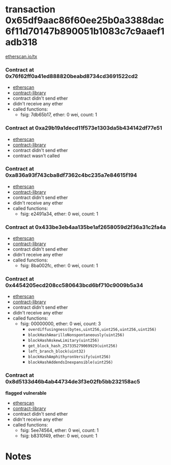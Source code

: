 # transaction 0x65df9aac86f60ee25b0a3388dac6f11d70147b890051b1083c7c9aaef1adb318

[etherscan.io/tx](https://etherscan.io/tx/0x65df9aac86f60ee25b0a3388dac6f11d70147b890051b1083c7c9aaef1adb318)


### Contract at 0x76f62ff0a41ed888820beabd8734cd3691522cd2

* [etherscan](https://etherscan.io/address/0x76f62ff0a41ed888820beabd8734cd3691522cd2)
* [contract-library](https://contract-library.com/contracts/Ethereum/76f62ff0a41ed888820beabd8734cd3691522cd2)
* contract didn't send ether
* didn't receive any ether
* called functions:
    * fsig: 7db65b17, ether: 0 wei, count: 1


### Contract at 0xa29b19a1decd11f573e1303da5b434142df77e51

* [etherscan](https://etherscan.io/address/0xa29b19a1decd11f573e1303da5b434142df77e51)
* [contract-library](https://contract-library.com/contracts/Ethereum/a29b19a1decd11f573e1303da5b434142df77e51)
* contract didn't send ether
* contract wasn't called


### Contract at 0xa836a93f743cba8df7362c4bc235a7e84615f194

* [etherscan](https://etherscan.io/address/0xa836a93f743cba8df7362c4bc235a7e84615f194)
* [contract-library](https://contract-library.com/contracts/Ethereum/a836a93f743cba8df7362c4bc235a7e84615f194)
* contract didn't send ether
* didn't receive any ether
* called functions:
    * fsig: e2491a34, ether: 0 wei, count: 1


### Contract at 0x433be3eb4aa135be1af2658059d2f36a31c2fa4a

* [etherscan](https://etherscan.io/address/0x433be3eb4aa135be1af2658059d2f36a31c2fa4a)
* [contract-library](https://contract-library.com/contracts/Ethereum/433be3eb4aa135be1af2658059d2f36a31c2fa4a)
* contract didn't send ether
* didn't receive any ether
* called functions:
    * fsig: 8ba002fc, ether: 0 wei, count: 1


### Contract at 0x4454205ecd208cc580643bcd6bf710c9009b5a34

* [etherscan](https://etherscan.io/address/0x4454205ecd208cc580643bcd6bf710c9009b5a34)
* [contract-library](https://contract-library.com/contracts/Ethereum/4454205ecd208cc580643bcd6bf710c9009b5a34)
* contract didn't send ether
* didn't receive any ether
* called functions:
    * fsig: 00000000, ether: 0 wei, count: 3
        * `overdiffusingness(bytes,uint256,uint256,uint256,uint256)`
        * `blockHashAmarilloNonspontaneously(uint256)`
        * `blockHashAskewLimitary(uint256)`
        * `get_block_hash_257335279069929(uint256)`
        * `left_branch_block(uint32)`
        * `blockHashAmphithyronVersify(uint256)`
        * `blockHashAddendsInexpansible(uint256)`


### Contract at 0x8d5133d46b4ab44734de3f3e02fb5bb232158ac5

**flagged vulnerable**

* [etherscan](https://etherscan.io/address/0x8d5133d46b4ab44734de3f3e02fb5bb232158ac5)
* [contract-library](https://contract-library.com/contracts/Ethereum/8d5133d46b4ab44734de3f3e02fb5bb232158ac5)
* contract didn't send ether
* didn't receive any ether
* called functions:
    * fsig: 5ee74564, ether: 0 wei, count: 1
    * fsig: b8310f49, ether: 0 wei, count: 1

# Notes

